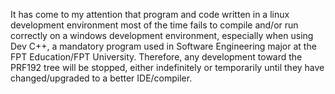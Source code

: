 It has come to my attention that program and code written in a linux development environment most of the time fails to compile and/or run correctly on a windows development environment, especially when using Dev C++, a mandatory program used in Software Engineering major at the FPT Education/FPT University. Therefore, any development toward the PRF192 tree will be stopped, either indefinitely or temporarily until they have changed/upgraded to a better IDE/compiler.